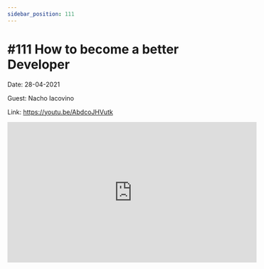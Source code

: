 ```yaml
---
sidebar_position: 111
---
```


# #111 How to become a better Developer

Date: 28-04-2021

Guest: Nacho Iacovino

Link: https://youtu.be/AbdcoJHVutk

<iframe width="560" height="315" src="https://www.youtube.com/embed/AbdcoJHVutk" title="YouTube video player" frameborder="0" allow="accelerometer; autoplay; clipboard-write; encrypted-media; gyroscope; picture-in-picture; web-share" allowfullscreen></iframe>